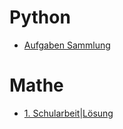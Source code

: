 # Python 
- [Aufgaben Sammlung](/python-ueben.md)

# Mathe
- [1. Schularbeit](/files/ersteSA.pdf)|[Lösung](/files/ersteSA-los.pdf)
